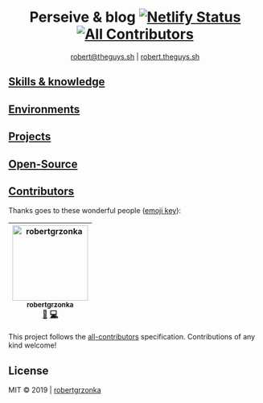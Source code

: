 <div align="center" justify="justify">

# Perseive & blog [![Netlify Status](https://api.netlify.com/api/v1/badges/fef9581c-f70c-4af9-952d-40a631e0c577/deploy-status)](https://app.netlify.com/sites/robertgrzonka/deploys) [![All Contributors](https://img.shields.io/badge/all_contributors-1-orange.svg?style=flat-square)](#contributors)

[robert@theguys.sh](mailto:robert@theguys.sh) | [robert.theguys.sh]

</div>

## [Skills & knowledge](skills.md)

## [Environments](environments.md)

## [Projects](projects.md)

## [Open-Source](open.md)

## [Contributors](CONTRIBUTING.md)

Thanks goes to these wonderful people ([emoji key](https://allcontributors.org/docs/en/emoji-key)):

<!-- ALL-CONTRIBUTORS-LIST:START - Do not remove or modify this section -->
<!-- prettier-ignore -->
| [<img src="https://avatars0.githubusercontent.com/u/35585466?v=4" width="150px;" alt="robertgrzonka"/><br /><sub><b>robertgrzonka</b></sub>](https://robert.theguys.sh)<br />[🎨](#design-robertgrzonka "Design") [💻](https://github.com/robertgrzonka/robertgrzonka/commits?author=robertgrzonka "Code") |
| :---: |
<!-- ALL-CONTRIBUTORS-LIST:END -->

This project follows the [all-contributors](https://github.com/all-contributors/all-contributors) specification. Contributions of any kind welcome!

## License
MIT © 2019 | [robertgrzonka](mailto:robert@theguys.sh)


[robert.theguys.sh]: https://robert.theguys.sh
